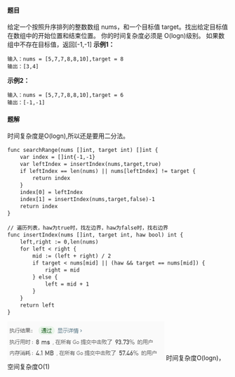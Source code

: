 #### 题目
给定一个按照升序排列的整数数组 nums，和一个目标值 target。找出给定目标值在数组中的开始位置和结束位置。
你的时间复杂度必须是 O(logn)级别。
如果数组中不存在目标值，返回[-1,-1]
**示例1：**
```
输入：nums = [5,7,7,8,8,10],target = 8
输出：[3,4]
```
**示例2：**
```
输入：nums = [5,7,7,8,8,10],target = 6
输出：[-1,-1]
```

#### 题解
时间复杂度是O(logn),所以还是要用二分法。
```
func searchRange(nums []int, target int) []int {
	var index = []int{-1,-1}
	var leftIndex = insertIndex(nums,target,true)
	if leftIndex == len(nums) || nums[leftIndex] != target {
		return index
	}
	index[0] = leftIndex
	index[1] = insertIndex(nums,target,false)-1
	return index
}

// 遍历列表，haw为true时，找左边界，haw为false时，找右边界
func insertIndex(nums []int, target int, haw bool) int {
	left,right := 0,len(nums)
	for left < right {
		mid := (left + right) / 2
		if target < nums[mid] || (haw && target == nums[mid]) {
			right = mid
		} else {
			left = mid + 1
		}
	}
	return left
}
```
![](https://raw.githubusercontent.com/betterfor/cloudImage/master/images/2020-03-05/003401.png)
时间复杂度O(logn)，空间复杂度O(1)